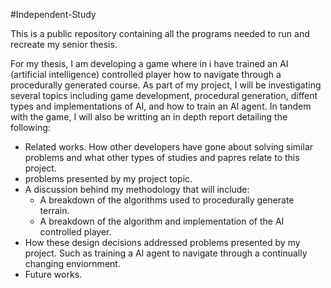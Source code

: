 #Independent-Study

This is a public repository containing all the programs needed to run and recreate my senior thesis. 

For my thesis, I am developing a game where in i have trained an AI (artificial intelligence) controlled player how to navigate through a procedurally generated course.
As part of my project, I will be investigating several topics including game development, procedural generation, diffent types and implementations of AI, and how to
train an AI agent. In tandem with the game, I will also be writting an in depth report detailing the following:
  * Related works. How other developers have gone about solving similar problems and what other types of studies and papres relate to this project.
  * problems presented by my project topic.
  * A discussion behind my methodology that will include:
    * A breakdown of the algorithms used to procedurally generate terrain.
    * A breakdown of the algorithm and implementation of the AI controlled player.
  * How these design decisions addressed problems presented by my project. Such as training a AI agent to navigate through a continually changing enviornment. 
  * Future works.

